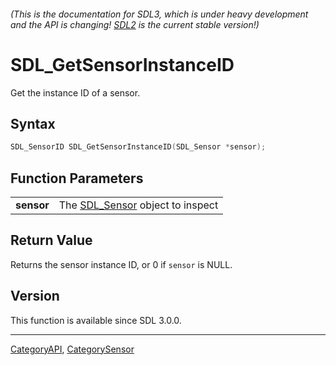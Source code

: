 ###### (This is the documentation for SDL3, which is under heavy development and the API is changing! [SDL2](https://wiki.libsdl.org/SDL2/) is the current stable version!)
# SDL_GetSensorInstanceID

Get the instance ID of a sensor.

## Syntax

```c
SDL_SensorID SDL_GetSensorInstanceID(SDL_Sensor *sensor);

```

## Function Parameters

|                |                                                |
| -------------- | ---------------------------------------------- |
| **sensor**     | The [SDL_Sensor](SDL_Sensor) object to inspect |

## Return Value

Returns the sensor instance ID, or 0 if `sensor` is NULL.

## Version

This function is available since SDL 3.0.0.

----
[CategoryAPI](CategoryAPI), [CategorySensor](CategorySensor)


